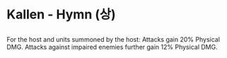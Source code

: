 # Kallen - Hymn (상)

##

For the host and units summoned by the host: Attacks gain 20% Physical DMG. Attacks against impaired enemies further gain 12% Physical DMG.
